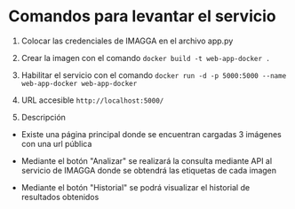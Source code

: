 # Comandos para levantar el servicio

1. Colocar las credenciales de IMAGGA en el archivo app.py
  
2. Crear la imagen con el comando
  `docker build -t web-app-docker .`
  
3. Habilitar el servicio con el comando
  `docker run -d -p 5000:5000 --name web-app-docker web-app-docker`
  
4. URL accesible
  `http://localhost:5000/`
  
5. Descripción
  
  * Existe una página principal donde se encuentran cargadas 3 imágenes con una url pública
    
  * Mediante el botón "Analizar" se realizará la consulta mediante API al servicio de IMAGGA donde se obtendrá las etiquetas de cada imagen

  * Mediante el botón "Historial" se podrá visualizar el historial de resultados obtenidos
